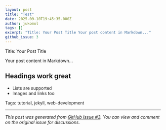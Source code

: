 ```yaml
---
layout: post
title: "Test"
date: 2025-09-10T19:45:35.000Z
author: jukomol
tags: []
excerpt: "Title: Your Post Title Your post content in Markdown..."
github_issue: 3
---
```

Title: Your Post Title

Your post content in Markdown...

## Headings work great
- Lists are supported
- Images and links too

Tags: tutorial, jekyll, web-development

---

*This post was generated from [GitHub Issue #3](https://github.com/jukomol/blogs/issues/3). You can view and comment on the original issue for discussions.*